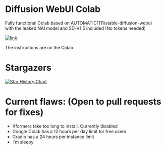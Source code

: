 # Diffusion WebUI Colab
Fully functional Colab based on AUTOMATIC1111/stable-diffusion-webui with the leaked NAI model and SD-V1.5 included (No tokens needed)

[![link](https://colab.research.google.com/assets/colab-badge.svg)](https://colab.research.google.com/drive/1PvNyEWIhDU_D-i15DzpPjqDQkbYv_6Hu?usp=sharing)

The instructions are on the Colab.

# Stargazers
[![Star History Chart](https://api.star-history.com/svg?repos=acheong08/Diffusion-ColabUI&type=Date)](https://star-history.com/#acheong08/Diffusion-ColabUI&Date)

# Current flaws: (Open to pull requests for fixes)
- Xformers take too long to install. Currently disabled
- Google Colab has a 12 hours per day limit for free users 
- Gradio has a 24 hours per instance limit
- I'm sleepy
